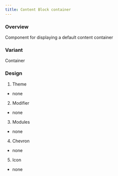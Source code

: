 ```yaml
---
title: Content Block container
---
```

### Overview
  Component for displaying a default content container
### Variant
 Container
### Design
1. Theme
 * none
2. Modifier
 * none
3. Modules
 * none
4. Chevron
 * none
5. Icon
 * none
